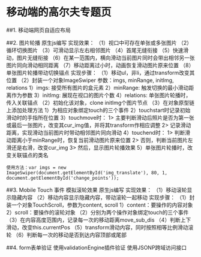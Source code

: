 # 移动端的高尔夫专题页

##1. 移动端网页自适应布局
  
##2. 图片轮播
    原生js编写
    实现效果：
            （1）视口中可存在单张或多张图片
            （2）循环切换图片
            （3）可滑动显示左右相邻图片
            （4）首尾无缝衔接
            （5）快速滑动，图片无缝衔接
            （6）在某一范围内，横向滑动当前图片同时会带出相邻另一张图片同向滑动相同距离
            （7）移动距离过小时，动画恢复滑动图片原来位置
            （8）单张图片轮播带动切换锚点
    实现步骤：
            （1）移动ul，非li，通过transform改变其位置
            （2）封装一个对象ImageSwiper
                参数：imgs, minRange, initImg, relations
                1）imgs: 接受所有图片的盒元素
                2）minRange: 触发切换的最小滑动距离作为参数
                3）initImg: 展现在视口的图片个数
                4）relations: 单张图片轮播时，传入关联锚点
            （2）初始化该对象，clone initImg个图片节点
            （3）在对象原型链上添加处理方法
                1）为相应对象绑定touch的三个事件
                2）touchstart时记录初始滑动时的手指所在位置
                3）touchmove时：
                    1> 主要判断滑动后照片是否为第一张或最后一张图片，改变其cur_img值，并将其transform作相应调整
                    2> 记录滑动距离，实现滑动当前图片时带动相邻图片同向滑动
                4）touchend时：
                    1> 判断滑动距离小于minRange时，恢复当前滑动图片原来位置
                    2> 否则，判断当前图片左滑还是右滑，改变cur_img
                    3> 然后，显示图片轮播效果
                5）单张图片轮播时，改变关联锚点的类名
                    
    使用方法：var imgs = new ImageSwiper(document.getElementById('img_translate'), 80, 1, document.getElementById('change_points'));

##3. Mobile Touch 事件 模拟滚轮效果
    原生js编写
    实现效果：
            （1）移动滚轮显示隐藏内容
            （2）移动内容显示隐藏内容，带动滚轮一起移动
    实现步骤：
            （1）封装一个对象TouchScroll，参数为content, scroll
                1）content：要操作的内容对象
                2）scroll：要操作的滚轮对象
            （2）分别为两个操作对象绑定touch的三个事件
            （3）在内容高度范围内，记录每一次的移动距离move_sub_dis
            （4）判断上下滑动，改变this.currentPos
            （5）transform滑动内容，同时按照相等比例滑动滚轮
            （6）判断每一次的移动是否到达内容顶部或尾部

##4. form表单验证
    使用validationEngine插件验证
    使用JSONP跨域访问接口
    
